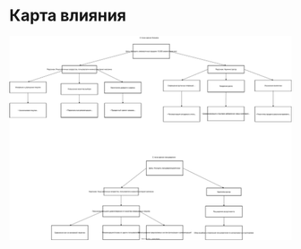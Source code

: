 # Карта влияния 
![Карта влияния](https://github.com/fpmi-hci-2025/project12b-aquarius/blob/49e0a65342d3b21ba415e3e4b901857927f21617/img/Impact%20Map.svg?raw=true)
